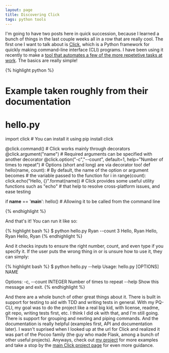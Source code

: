 ```yaml
---
layout: page
title: Discovering Click
tags: python tools
---
```

I'm going to have two posts here in quick succession, because I learned a bunch of things in the last couple weeks all in a row that are really cool.  The first one I want to talk about is [Click](https://click.pocoo.com/5), which is a Python framework for quickly making command-line interface (CLI) programs.  I have been using it recently to make a [tool that automates a few of the more repetetive tasks at work](https://github.com/rpalo/pq-cli).  The basics are really simple!

{% highlight python %}
# Example taken roughly from their documentation
# hello.py
import click    # You can install it using pip install click

@click.command()    # Click works mainly through decorators
@click.argument("name")         # Required arguments can be specified with another decorator
@click.option("-c","--count", default=1,
                help="Number of times to repeat")       # Options (short and long) are via decorator too!
def hello(name, count):         # By default, the name of the option or argument becomes
                                # the variable passed to the function
    for i in range(count):
        click.echo("Hello, {}".format(name))
        # Click provides some useful utility functions such as "echo"
        # that help to resolve cross-platform issues, and ease testing

if __name__ == '__main__':
    hello() # Allowing it to be called from the command line

{% endhighlight %}

And that's it!  You can run it like so:

{% highlight bash %}
$ python hello.py Ryan --count 3
Hello, Ryan
Hello, Ryan
Hello, Ryan
{% endhighlight %}

And it checks inputs to ensure the right number, count, and even type if you specify it.  If the user puts the wrong thing in or is unsure how to use it, they can simply:

{% highlight bash %}
$ python hello.py --help
Usage: hello.py [OPTIONS] NAME

Options:
  -c, --count INTEGER  Number of times to repeat
  --help               Show this message and exit.
{% endhighlight %}

And there are a whole bunch of other great things about it.  There is built in support for testing to aid with TDD and writing tests in general.  With my PQ-CLI, my goal was to do the project like a real big kid, with license, readme, git repo, writing tests first, etc.  I think I did ok with that, and I'm still going.  There is support for grouping and nexting and piping commands.  And the documentation is really helpful (examples first, API and documentation later).  I wasn't suprised when I looked up at the url for Click and realized it was part of the Pocoo family (the guy who made Flask, among a bunch of other useful projects).  Anyways, check out [my project](https://github.com/rpalo/pq-cli) for more examples and take a stop by the [main Click project page](https://click.pocoo.com/5) for even more guidance.

